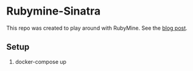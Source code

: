 # Rubymine-Sinatra

This repo was created to play around with RubyMine. See the [blog post](https://blog.schembri.me/post/rubymine-with-docker/).

## Setup

1. docker-compose up
